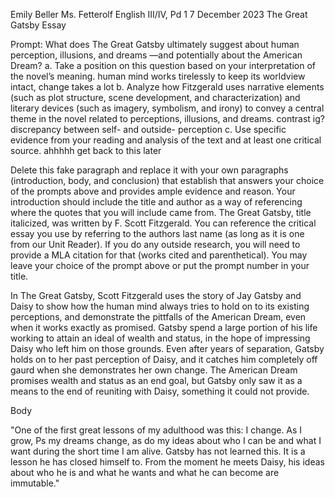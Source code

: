 Emily Beller
Ms. Fetterolf
English III/IV, Pd 1
7 December 2023
The Great Gatsby Essay

Prompt: What does The Great Gatsby ultimately suggest about human perception, illusions, and dreams —and potentially about the American Dream? 
a. Take a position on this question based on your interpretation of the novel’s meaning. 
  human mind works tirelessly to keep its worldview intact, change takes a lot
b. Analyze how Fitzgerald uses narrative elements (such as plot structure, scene development, and characterization) and literary devices (such as imagery, symbolism, and irony) to convey a central theme in the novel related to perceptions, illusions, and dreams. 
  contrast ig? discrepancy between self- and outside- perception
c. Use specific evidence from your reading and analysis of the text and at least one critical source.
  ahhhhh get back to this later

Delete this fake paragraph and replace it with your own paragraphs (introduction, body, and conclusion) that establish that answers your choice of the prompts above and provides ample evidence and reason. Your introduction should include the title and author as a way of referencing where the quotes that you will include came from. The Great Gatsby, title italicized, was written by F. Scott Fitzgerald. You can reference the critical essay you use by referring to the authors last name (as long as it is one from our Unit Reader). If you do any outside research, you will need to provide a MLA citation for that (works cited and parenthetical). You may leave your choice of the prompt above or put the prompt number in your title.

In The Great Gatsby, Scott Fitzgerald uses the story of Jay Gatsby and Daisy to show how the human mind always tries to hold on to its existing perceptions, and demonstrate the pittfalls of the American Dream, even when it works exactly as promised. Gatsby spend a large portion of his life working to attain an ideal of wealth and status, in the hope of impressing Daisy who left him on those grounds. Even after years of separation, Gatsby  holds on to her past perception of Daisy, and it catches him completely off gaurd when she demonstrates her own change. The American Dream promises wealth and status as an end goal, but Gatsby only saw it as a means to the end of reuniting with Daisy, something it could not provide. 

Body

"One of the first great lessons of my adulthood was this: I change. As I grow, Ps my dreams change, as do my ideas about who I can be and what I want during the short time I am alive. Gatsby has not learned this. It is a lesson he has closed himself to. From the moment he meets Daisy, his ideas about who he is and what he wants and what he can become are immutable."

